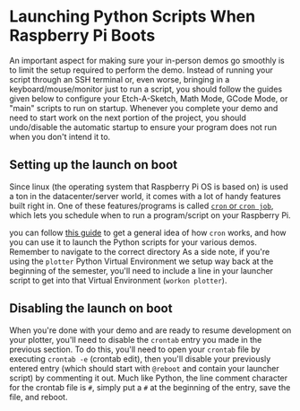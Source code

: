 # Launching Python Scripts When Raspberry Pi Boots

An important aspect for making sure your in-person demos go smoothly is to limit the setup required to perform the demo. Instead of running your script through an SSH terminal or, even worse, bringing in a keyboard/mouse/monitor just to run a script, you should follow the guides given below to configure your Etch-A-Sketch, Math Mode, GCode Mode, or "main" scripts to run on startup. Whenever you complete your demo and need to start work on the next portion of the project, you should undo/disable the automatic startup to ensure your program does not run when you don't intend it to.

## Setting up the launch on boot

Since linux (the operating system that Raspberry Pi OS is based on) is used a ton in the datacenter/server world, it comes with a lot of handy features built right in. One of these features/programs is called [`cron` or `cron job`](https://en.wikipedia.org/wiki/Cron), which lets you schedule when to run a program/script on your Raspberry Pi.

you can follow [this guide](https://www.instructables.com/Raspberry-Pi-Launch-Python-script-on-startup/) to get a general idea of how `cron` works, and how you can use it to launch the Python scripts for your various demos. Remember to navigate to the correct directory As a side note, if you're using the `plotter` Python Virtual Environment we setup way back at the beginning of the semester, you'll need to include a line in your launcher script to get into that Virtual Environment (`workon plotter`).

## Disabling the launch on boot

When you're done with your demo and are ready to resume development on your plotter, you'll need to disable the `crontab` entry you made in the previous section. To do this, you'll need to open your `crontab` file by executing `crontab -e` (crontab edit), then you'll disable your previously entered entry (which should start with `@reboot` and contain your launcher script) by commenting it out. Much like Python, the line comment character for the crontab file is `#`, simply put a `#` at the beginning of the entry, save the file, and reboot.
